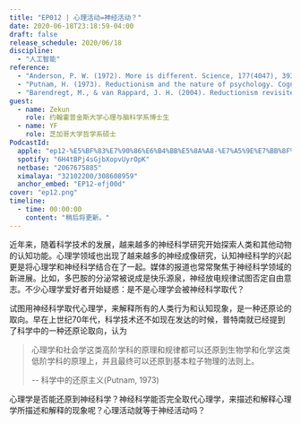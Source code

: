 ```yaml
---
title: "EP012 | 心理活动=神经活动？"
date: 2020-06-18T23:18:59-04:00
draft: false
release_schedule: 2020/06/18
discipline:
  - "人工智能"
reference:
  - "Anderson, P. W. (1972). More is different. Science, 177(4047), 393-396."
  - "Putnam, H. (1973). Reductionism and the nature of psychology. Cognition."
  - "Barendregt, M., & van Rappard, J. H. (2004). Reductionism revisited: On the role of reduction in psychology. Theory & Psychology, 14(4), 453-474."
guest:
  - name: Zekun
    role: 约翰霍普金斯大学心理与脑科学系博士生
  - name: YF
    role: 芝加哥大学哲学系硕士
PodcastId:
  apple: "ep12-%E5%BF%83%E7%90%86%E6%B4%BB%E5%8A%A8-%E7%A5%9E%E7%BB%8F%E6%B4%BB%E5%8A%A8/id1490374590?i=1000478424343"
  spotify: "6H4tBPj4sGjbXopvUyrOpK"
  netbase: "2067675885"
  ximalaya: "32102200/308608959"
  anchor_embed: "EP12-efj00d"
cover: "ep12.png"
timeline:
  - time: 00:00:00
    content: "稍后将更新。"
---
```


近年来，随着科学技术的发展，越来越多的神经科学研究开始探索人类和其他动物的认知功能。心理学领域也出现了越来越多的神经成像研究，认知神经科学的兴起更是将心理学和神经科学结合在了一起。媒体的报道也常常聚焦于神经科学领域的新进展。比如，多巴胺的分泌常被说成是快乐源泉，神经放电规律试图否定自由意志。不少心理学爱好者开始疑惑：是不是心理学会被神经科学取代？

试图用神经科学取代心理学，来解释所有的人类行为和认知现象，是一种还原论的取向。早在上世纪70年代，科学技术还不如现在发达的时候，普特南就已经提到了科学中的一种还原论取向，认为

> 心理学和社会学这类高阶学科的原理和规律都可以还原到生物学和化学这类低阶学科的原理上，并且最终可以还原到基本粒子物理的法则上。
>
> -- 科学中的还原主义(Putnam, 1973)


心理学是否能还原到神经科学？神经科学能否完全取代心理学，来描述和解释心理学所描述和解释的现象呢？心理活动就等于神经活动吗？
